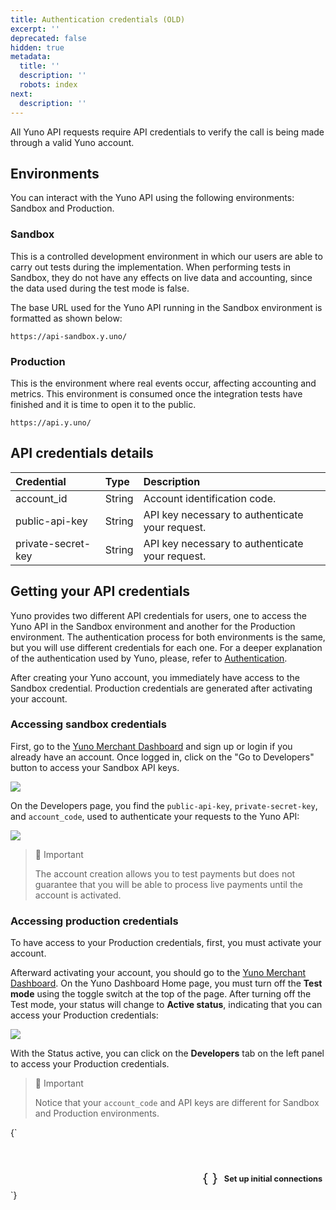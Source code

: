 ```yaml
---
title: Authentication credentials (OLD)
excerpt: ''
deprecated: false
hidden: true
metadata:
  title: ''
  description: ''
  robots: index
next:
  description: ''
---
```

All Yuno API requests require API credentials to verify the call is being made through a valid Yuno account.

## Environments

You can interact with the Yuno API using the following environments: Sandbox and Production.

### Sandbox

This is a controlled development environment in which our users are able to carry out tests during the implementation. When performing tests in Sandbox, they do not have any effects on live data and accounting, since the data used during the test mode is false.

The base URL used for the Yuno API running in the Sandbox environment is formatted as shown below:

```curl c
https://api-sandbox.y.uno/
```

### Production

This is the environment where real events occur, affecting accounting and metrics. This environment is consumed once the integration tests have finished and it is time to open it to the public.

```curl
https://api.y.uno/
```

## API credentials details

| Credential         | Type   | Description                                     |
| :----------------- | :----- | :---------------------------------------------- |
| account\_id        | String | Account identification code.                    |
| public-api-key     | String | API key necessary to authenticate your request. |
| private-secret-key | String | API key necessary to authenticate your request. |

## Getting your API credentials

Yuno provides two different API credentials for users, one to access the Yuno API in the Sandbox  environment and another for the Production environment. The authentication process for both environments is the same, but you will use different credentials for each one. For a deeper explanation of the authentication used by Yuno, please, refer to [Authentication](ref:authentication).

After creating your Yuno account, you immediately have access to the Sandbox credential. Production credentials are generated after activating your account.

### Accessing sandbox credentials

First, go to the  [Yuno Merchant Dashboard](https://dashboard.y.uno/) and sign up or login if you already have an account.  Once logged in, click on the "Go to Developers" button to access your Sandbox API keys.

<Image align="center" src="https://files.readme.io/d883625-get_API_1.png" />

On the Developers page, you find the `public-api-key`, `private-secret-key`, and  `account_code`, used to authenticate your requests to the Yuno API:

<Image align="center" src="https://raw.githubusercontent.com/writechoiceorg/yuno-images/main/doc/getStarted/getYourAPICredentials/get_API_2.png" />

> 📘 Important
>
> The account creation allows you to test payments but does not guarantee that you will be able to process live payments until the account is activated.

### Accessing production credentials

To have access to your Production credentials, first, you must activate your account. 

Afterward activating your account, you should go to the [Yuno Merchant Dashboard](https://dashboard.y.uno/). On the Yuno Dashboard Home page, you must turn off the **Test mode** using the toggle switch at the top of the page. After turning off the Test mode, your status will change to **Active status**, indicating that you can access your Production credentials:

<Image align="center" src="https://files.readme.io/7c3700f-get_API_3.png" />

With the Status active, you can click on the **Developers** tab on the left panel to access your Production credentials.

> 📘 Important
>
> Notice that your `account_code` and API keys are different for Sandbox and Production environments.

<HTMLBlock>{`
<style>
  .navigation-button-shelf {
    margin: 0 0 0 0;
    display: flex;
    justify-content: flex-end;
  }

  .navigation-button {
    padding: 0.3rem;
    
    border-radius: 5px;
    border: 1px solid  var(--yuno-purple);
    transition: transform .2s;
    display: flex;
    flex-direction: row;
  }

  .navigation-button:hover {
    transform: scale(1.02);
    box-shadow: 0 5px 5px  var(--yuno-purple-10);
    cursor: pointer;
  }

  .navigation-button svg {
    color: var(--yuno-purple);
    height: 25px;
    width: 25px;
  }

  .navigation-button h4 {
    font-size: 0.8rem;
    color:  var(--yuno-purple);
    margin: 0 0 0 10px;
    display: flex;
    align-items: center;
  }

  @media only screen and (max-width: 600px) {
    .navigation-button h4 {
      font-size: 0.7rem;
    }

    .navigation-button svg {
      color:  var(--yuno-purple);
      height: 20px;
      width: 20px;
    }
  }
  
	nav.Pagination1KE9HXCXYd0E {
    display: none !important;
  }  
  
  /* ------------------------ define the configuration for DARK Mode ------------------------  */

  @media (prefers-color-scheme: dark) {
    .navigation-button {
      border: 1px solid  var(--yuno-purple-50);
    }

    .navigation-button:hover {
      box-shadow: none ;
    }

    .navigation-button svg {
      color: var(--yuno-purple-50);
    }

    .navigation-button h4 {
      color:  var(--yuno-purple-50);
    }
  }

  [data-color-mode="dark"] .navigation-button {
      border: 1px solid  var(--yuno-purple-50);
    }

  [data-color-mode="dark"] .navigation-button:hover {
    	box-shadow: none ;
    }

  [data-color-mode="dark"] .navigation-button svg {
      color: var(--yuno-purple-50);
    }

  [data-color-mode="dark"] .navigation-button h4 {
      color:  var(--yuno-purple-50);
    }
</style>

<body>
  <br />
  <br />
  <section class="navigation-button-shelf">
    <div class="navigation-button" onclick="window.location='set-up-initial-connections';">
      <svg xmlns="http://www.w3.org/2000/svg" width="100%" height="100%" fill="currentColor" class="bi bi-braces"
        viewBox="0 0 16 16">
        <path
          d="M2.114 8.063V7.9c1.005-.102 1.497-.615 1.497-1.6V4.503c0-1.094.39-1.538 1.354-1.538h.273V2h-.376C3.25 2 2.49 2.759 2.49 4.352v1.524c0 1.094-.376 1.456-1.49 1.456v1.299c1.114 0 1.49.362 1.49 1.456v1.524c0 1.593.759 2.352 2.372 2.352h.376v-.964h-.273c-.964 0-1.354-.444-1.354-1.538V9.663c0-.984-.492-1.497-1.497-1.6zM13.886 7.9v.163c-1.005.103-1.497.616-1.497 1.6v1.798c0 1.094-.39 1.538-1.354 1.538h-.273v.964h.376c1.613 0 2.372-.759 2.372-2.352v-1.524c0-1.094.376-1.456 1.49-1.456V7.332c-1.114 0-1.49-.362-1.49-1.456V4.352C13.51 2.759 12.75 2 11.138 2h-.376v.964h.273c.964 0 1.354.444 1.354 1.538V6.3c0 .984.492 1.497 1.497 1.6z" />
      </svg>
      <h4>
        Set up initial connections
      </h4>
    </div>
  </section>
</body>
`}</HTMLBlock>
